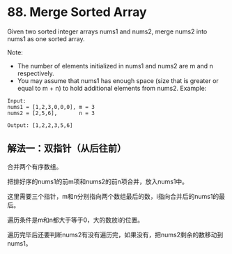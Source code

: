 # 88. Merge Sorted Array
Given two sorted integer arrays nums1 and nums2, merge nums2 into nums1 as one sorted array.

Note:

- The number of elements initialized in nums1 and nums2 are m and n respectively.
- You may assume that nums1 has enough space (size that is greater or equal to m + n) to hold additional elements from nums2.
Example:
```
Input:
nums1 = [1,2,3,0,0,0], m = 3
nums2 = [2,5,6],       n = 3

Output: [1,2,2,3,5,6]
```
## 解法一：双指针（从后往前）

合并两个有序数组。

把排好序的nums1的前m项和nums2的前n项合并，放入nums1中。

这里需要三个指针，m和n分别指向两个数组最后的数，i指向合并后的nums1的最后。

遍历条件是m和n都大于等于0，大的数放i的位置。

遍历完毕后还要判断nums2有没有遍历完，如果没有，把nums2剩余的数移动到nums1。